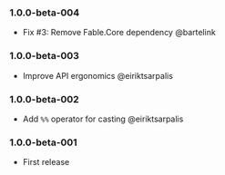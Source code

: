 ### 1.0.0-beta-004

* Fix #3: Remove Fable.Core dependency @bartelink

### 1.0.0-beta-003

* Improve API ergonomics @eiriktsarpalis

### 1.0.0-beta-002

* Add `%%` operator for casting @eiriktsarpalis

### 1.0.0-beta-001

* First release